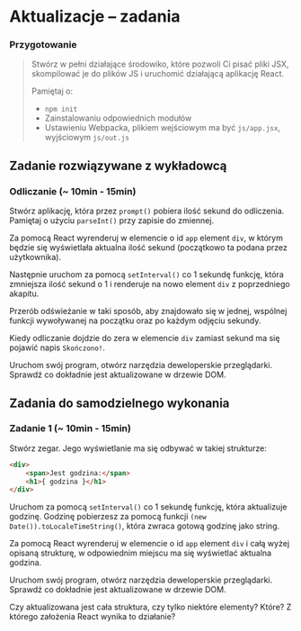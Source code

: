 # Aktualizacje &ndash; zadania

### Przygotowanie

> Stwórz w pełni działające środowiko, które pozwoli Ci pisać pliki JSX, skompilować je do plików JS i uruchomić działającą aplikację React.
> 
> Pamiętaj o:
> - ```npm init```
> - Zainstalowaniu odpowiednich modułów
> - Ustawieniu Webpacka, plikiem wejściowym ma być `js/app.jsx`, wyjściowym `js/out.js`

## Zadanie rozwiązywane z wykładowcą

### Odliczanie  (~ 10min - 15min)

Stwórz aplikację, która przez ```prompt()``` pobiera ilość sekund do odliczenia. Pamiętaj o użyciu ```parseInt()``` przy zapisie do zmiennej.
 
Za pomocą React wyrenderuj w elemencie o id ```app``` element ```div```, w którym będzie się wyświetlała aktualna ilość sekund (początkowo ta podana przez użytkownika).

Następnie uruchom za pomocą ```setInterval()``` co 1 sekundę funkcję, która zmniejsza ilość sekund o 1 i renderuje na nowo element ```div``` z poprzedniego akapitu.

Przerób odświeżanie w taki sposób, aby znajdowało się w jednej, wspólnej funkcji wywoływanej na początku oraz po każdym odjęciu sekundy.
 
Kiedy odliczanie dojdzie do zera w elemencie ```div``` zamiast sekund ma się pojawić napis ```Skończono!```.

Uruchom swój program, otwórz narzędzia deweloperskie przeglądarki. Sprawdź co dokładnie jest aktualizowane w drzewie DOM.

## Zadania do samodzielnego wykonania

### Zadanie 1 (~ 10min - 15min)

Stwórz zegar. Jego wyświetlanie ma się odbywać w takiej strukturze:

```HTML
<div>
    <span>Jest godzina:</span>
    <h1>{ godzina }</h1>
</div>
```

Uruchom za pomocą ```setInterval()``` co 1 sekundę funkcję, która aktualizuje godzinę. Godzinę pobierzesz za pomocą funkcji ```(new Date()).toLocaleTimeString()```, która zwraca gotową godzinę jako string.

Za pomocą React wyrenderuj w elemencie o id ```app``` element ```div``` i całą wyżej opisaną strukturę, w odpowiednim miejscu ma się wyświetlać aktualna godzina.

Uruchom swój program, otwórz narzędzia deweloperskie przeglądarki. Sprawdź co dokładnie jest aktualizowane w drzewie DOM.

Czy aktualizowana jest cała struktura, czy tylko niektóre elementy? Które? Z którego założenia React wynika to działanie?